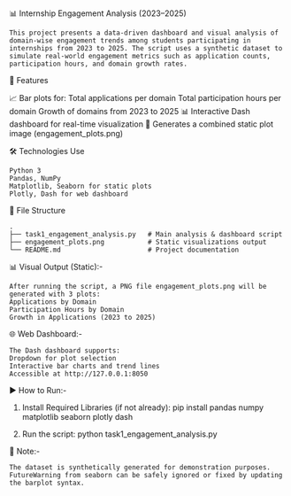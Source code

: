 📊 Internship Engagement Analysis (2023–2025)

    This project presents a data-driven dashboard and visual analysis of domain-wise engagement trends among students participating in internships from 2023 to 2025. The script uses a synthetic dataset to simulate real-world engagement metrics such as application counts, participation hours, and domain growth rates.


🚀 Features

📈 Bar plots for:
    Total applications per domain
    Total participation hours per domain
    Growth of domains from 2023 to 2025
    📊 Interactive Dash dashboard for real-time visualization
    📂 Generates a combined static plot image (engagement_plots.png)



🛠️ Technologies Use

    Python 3
    Pandas, NumPy
    Matplotlib, Seaborn for static plots
    Plotly, Dash for web dashboard


📂 File Structure

    .
    ├── task1_engagement_analysis.py   # Main analysis & dashboard script
    ├── engagement_plots.png           # Static visualizations output
    └── README.md                      # Project documentation


📊 Visual Output (Static):-

    After running the script, a PNG file engagement_plots.png will be generated with 3 plots:
    Applications by Domain
    Participation Hours by Domain
    Growth in Applications (2023 to 2025)



🌐 Web Dashboard:-

    The Dash dashboard supports:
    Dropdown for plot selection
    Interactive bar charts and trend lines
    Accessible at http://127.0.0.1:8050



▶️ How to Run:-

1. Install Required Libraries (if not already):
    pip install pandas numpy matplotlib seaborn plotly dash

2. Run the script:
    python task1_engagement_analysis.py


📌 Note:-

    The dataset is synthetically generated for demonstration purposes.
    FutureWarning from seaborn can be safely ignored or fixed by updating the barplot syntax.
